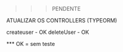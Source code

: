 
>>>PENDENTE

ATUALIZAR OS CONTROLLERS (TYPEORM)

createuser - OK
deleteUser - OK

*** OK = sem teste